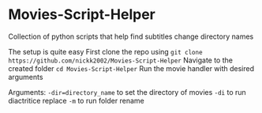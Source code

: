 # Movies-Script-Helper
Collection of python scripts that help find subtitles change directory names 

The setup is quite easy
First clone the repo using `git clone https://github.com/nickk2002/Movies-Script-Helper`
Navigate to the created folder `cd Movies-Script-Helper`
Run the movie handler with desired arguments

Arguments: 
`-dir=directory_name` to set the directory of movies
`-di` to run diactritice replace
`-m` to run folder rename
     
